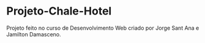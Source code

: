 # Projeto-Chale-Hotel

Projeto feito no curso de Desenvolvimento Web criado por Jorge Sant Ana e Jamilton Damasceno.

